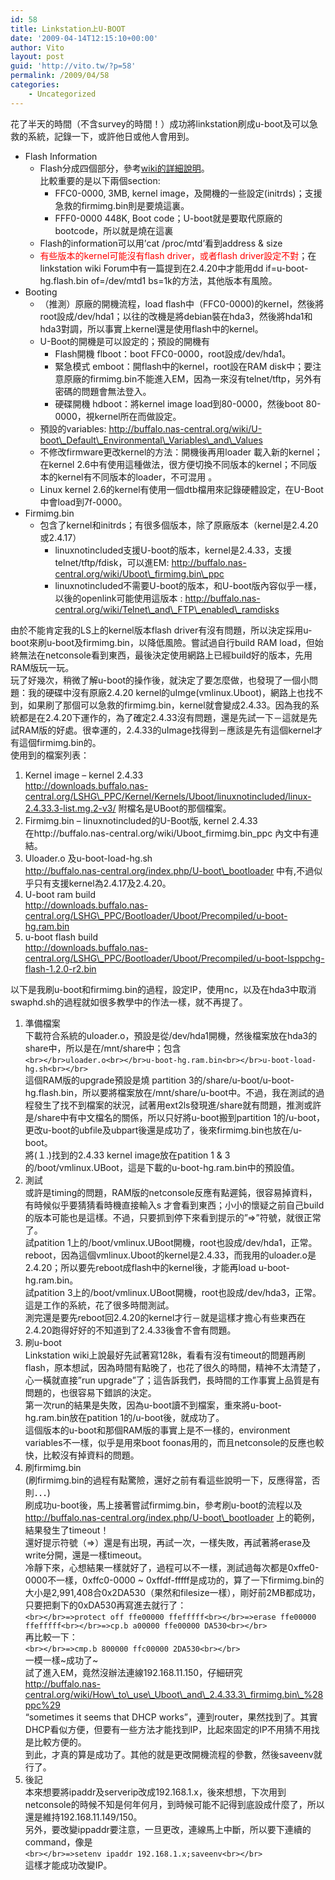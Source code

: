 ```yaml
---
id: 58
title: Linkstation上U-BOOT
date: '2009-04-14T12:15:10+00:00'
author: Vito
layout: post
guid: 'http://vito.tw/?p=58'
permalink: /2009/04/58
categories:
    - Uncategorized
---
```


花了半天的時間（不含survey的時間！）成功將linkstation刷成u-boot及可以急救的系統，記錄一下，或許他日或他人會用到。

- Flash Information 
    - Flash分成四個部分，參考[wiki的詳細說明](http://buffalo.nas-central.org/wiki/Information/HGFlashROM)。  
        比較重要的是以下兩個section: 
        - FFC0-0000, 3MB, kernel image，及開機的一些設定(initrds)；支援急救的firmimg.bin則是要燒這裏。
        - FFF0-0000 448K, Boot code；U-boot就是要取代原廠的bootcode，所以就是燒在這裏
    - Flash的information可以用’cat /proc/mtd’看到address &amp; size
    - <span style="color: #ff0000;">有些版本的kernel可能沒有flash driver，或者flash driver設定不對</span>；在linkstation wiki Forum中有一篇提到在2.4.20中才能用dd if=u-boot-hg.flash.bin of=/dev/mtd1 bs=1k的方法，其他版本有風險。
- Booting 
    - （推測）原廠的開機流程，load flash中（FFC0-0000)的kernel，然後將root設成/dev/hda1；以往的改機是將debian裝在hda3，然後將hda1和hda3對調，所以事實上kernel還是使用flash中的kernel。
    - U-Boot的開機是可以設定的；預設的開機有 
        - Flash開機 flboot：boot FFC0-0000，root設成/dev/hda1。
        - 緊急模式 emboot：開flash中的kernel，root設在RAM disk中；要注意原廠的firmimg.bin不能進入EM，因為一來沒有telnet/tftp，另外有密碼的問題會無法登入。
        - 硬碟開機 hdboot：將kernel image load到80-0000，然後boot 80-0000，視kernel所在而做設定。
    - 預設的variables: http://buffalo.nas-central.org/wiki/U-boot\_Default\_Environmental\_Variables\_and\_Values
    - 不修改firmware更改kernel的方法：開機後再用loader 載入新的kernel；在kernel 2.6中有使用這種做法，很方便切換不同版本的kernel；不同版本的kernel有不同版本的loader，不可混用 。
    - Linux kernel 2.6的kernel有使用一個dtb檔用來記錄硬體設定，在U-Boot中會load到7f-0000。
- Firmimg.bin 
    - 包含了kernel和initrds；有很多個版本，除了原廠版本（kernel是2.4.20或2.4.17） 
        - linuxnotincluded支援U-boot的版本，kernel是2.4.33，支援telnet/tftp/fdisk，可以進EM: http://buffalo.nas-central.org/wiki/Uboot\_firmimg.bin\_ppc
        - linuxnotincluded不需要U-boot的版本，和U-boot版內容似乎一樣，以後的openlink可能使用這版本 : http://buffalo.nas-central.org/wiki/Telnet\_and\_FTP\_enabled\_ramdisks

由於不能肯定我的LS上的kernel版本flash driver有沒有問題，所以決定採用u-boot來刷u-boot及firmimg.bin，以降低風險。嘗試過自行build RAM load，但始終無法在netconsole看到東西，最後決定使用網路上已經build好的版本，先用RAM版玩一玩。  
玩了好幾次，稍微了解u-boot的操作後，就決定了要怎麼做，也發現了一個小問題：我的硬碟中沒有原廠2.4.20 kernel的uImge(vmlinux.Uboot)，網路上也找不到，如果刷了那個可以急救的firmimg.bin，kernel就會變成2.4.33。因為我的系統都是在2.4.20下運作的，為了確定2.4.33沒有問題，還是先試一下－這就是先試RAM版的好處。很幸運的，2.4.33的uImage找得到－應該是先有這個kernel才有這個firmimg.bin的。  
使用到的檔案列表：

1. Kernel image – kernel 2.4.33  
    http://downloads.buffalo.nas-central.org/LSHG\_PPC/Kernel/Kernels/Uboot/linuxnotincluded/linux-2.4.33.3-list.mg.2-v3/ 附檔名是UBoot的那個檔案。
2. Firmimg.bin – linuxnotincluded的U-Boot版, kernel 2.4.33  
    在http://buffalo.nas-central.org/wiki/Uboot\_firmimg.bin\_ppc 內文中有連結。
3. Uloader.o 及u-boot-load-hg.sh  
    http://buffalo.nas-central.org/index.php/U-boot\_bootloader 中有,不過似乎只有支援kernel為2.4.17及2.4.20。
4. U-boot ram build  
    http://downloads.buffalo.nas-central.org/LSHG\_PPC/Bootloader/Uboot/Precompiled/u-boot-hg.ram.bin
5. u-boot flash build  
    http://downloads.buffalo.nas-central.org/LSHG\_PPC/Bootloader/Uboot/Precompiled/u-boot-lsppchg-flash-1.2.0-r2.bin

以下是我刷u-boot和firmimg.bin的過程，設定IP，使用nc，以及在hda3中取消swaphd.sh的過程就如很多教學中的作法一樣，就不再提了。

1. 準備檔案  
    下載符合系統的uloader.o，預設是從/dev/hda1開機，然後檔案放在hda3的share中，所以是在/mnt/share中；包含  
    `<br></br>uloader.o<br></br>u-boot-hg.ram.bin<br></br>u-boot-load-hg.sh<br></br>`  
    這個RAM版的upgrade預設是燒 partition 3的/share/u-boot/u-boot-hg.flash.bin，所以要將檔案放在/mnt/share/u-boot中。不過，我在測試的過程發生了找不到檔案的狀況，試著用ext2ls發現進/share就有問題，推測或許是/share中有中文檔名的關係，所以只好將u-boot搬到partition 1的/u-boot，更改u-boot的ubfile及ubpart後還是成功了，後來firmimg.bin也放在/u-boot。  
    將(１.)找到的2.4.33 kernel image放在patition 1 &amp; 3的/boot/vmlinux.UBoot，這是下載的u-boot-hg.ram.bin中的預設值。
2. 測試  
    或許是timing的問題，RAM版的netconsole反應有點遲鈍，很容易掉資料，有時候似乎要猜猜看時機直接輸入s 才會看到東西；小小的懷疑之前自己build的版本可能也是這樣。不過，只要抓到停下來看到提示的”=&gt;”符號，就很正常了。  
    試patition 1上的/boot/vmlinux.UBoot開機，root也設成/dev/hda1，正常。  
    reboot，因為這個vmlinux.Uboot的kernel是2.4.33，而我用的uloader.o是2.4.20；所以要先reboot成flash中的kernel後，才能再load u-boot-hg.ram.bin。  
    試patition 3上的/boot/vmlinux.UBoot開機，root也設成/dev/hda3，正常。這是工作的系統，花了很多時間測試。  
    測完還是要先reboot回2.4.20的kernel才行－就是這樣才擔心有些東西在2.4.20跑得好好的不知道到了2.4.33後會不會有問題。
3. 刷u-boot  
    Linkstation wiki上說最好先試著寫128k，看看有沒有timeout的問題再刷flash，原本想試，因為時間有點晚了，也花了很久的時間，精神不太清楚了，心一橫就直接”run upgrade”了；這告訴我們，長時間的工作事實上品質是有問題的，也很容易下錯誤的決定。  
    第一次run的結果是失敗，因為u-boot讀不到檔案，重來將u-boot-hg.ram.bin放在patition 1的/u-boot後，就成功了。  
    這個版本的u-boot和那個RAM版的事實上是不一樣的，environment variables不一樣，似乎是用來boot foonas用的，而且netconsole的反應也較快，比較沒有掉資料的問題。
4. 刷firmimg.bin  
    (刷firmimg.bin的過程有點驚險，還好之前有看這些說明一下，反應得當，否則．．．)  
    刷成功u-boot後，馬上接著嘗試firmimg.bin，參考刷u-boot的流程以及 http://buffalo.nas-central.org/index.php/U-boot\_bootloader 上的範例，結果發生了timeout！  
    還好提示符號（=&gt;）還是有出現，再試一次，一樣失敗，再試著將erase及write分開，還是一樣timeout。  
    冷靜下來，心想結果一樣就好了，過程可以不一樣，測試過每次都是0xffe0-0000不一樣，0xffc0-0000 ~ 0xffdf-fffff是成功的，算了一下firmimg.bin的大小是2,991,408合0x2DA530（果然和filesize一樣），剛好前2MB都成功，只要把剩下的0xDA530再寫進去就行了：  
    `<br></br>=>protect off ffe00000 ffefffff<br></br>=>erase ffe00000 ffefffff<br></br>=>cp.b a00000 ffe00000 DA530<br></br>`  
    再比較一下：  
    `<br></br>=>cmp.b 800000 ffc00000 2DA530<br></br>`  
    一模一樣~成功了~  
    試了進入EM，竟然沒辦法連線192.168.11.150，仔細研究  
    http://buffalo.nas-central.org/wiki/How\_to\_use\_Uboot\_and\_2.4.33.3\_firmimg.bin\_%28ppc%29  
    “sometimes it seems that DHCP works”，連到router，果然找到了。其實DHCP看似方便，但要有一些方法才能找到IP，比起來固定的IP不用猜不用找是比較方便的。  
    到此，才真的算是成功了。其他的就是更改開機流程的參數，然後saveenv就行了。
5. 後記  
    本來想要將ipaddr及serverip改成192.168.1.x，後來想想，下次用到netconsole的時候不知是何年何月，到時候可能不記得到底設成什麼了，所以還是維持192.168.11.149/150。  
    另外，要改變ippaddr要注意，一旦更改，連線馬上中斷，所以要下連續的command，像是  
    `<br></br>=>setenv ipaddr 192.168.1.x;saveenv<br></br>`  
    這樣才能成功改變IP。